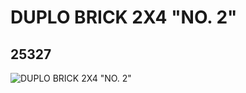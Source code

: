 # DUPLO BRICK 2X4 "NO. 2"
## 25327
![DUPLO BRICK 2X4 "NO. 2"](https://lc-www-live-s.legocdn.com/media/bricks/5/2/6139019.jpg)